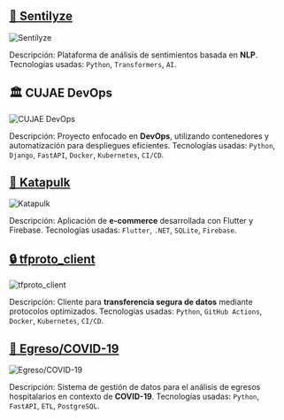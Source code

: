 ## [🧠 Sentilyze](https://github.com/lagcleaner/Sentilyze)

![Sentilyze](/projects/sentilyze.jpg)

Descripción: Plataforma de análisis de sentimientos basada en **NLP**. Tecnologías usadas: `Python`, `Transformers`, `AI`.


## 🏛️ CUJAE DevOps

![CUJAE DevOps](/projects/cujae.jpg)

Descripción: Proyecto enfocado en **DevOps**, utilizando contenedores y automatización para despliegues eficientes. Tecnologías usadas: `Python`, `Django`, `FastAPI`, `Docker`, `Kubernetes`, `CI/CD`.


## [📱 Katapulk](https://play.google.com/store/apps/details?id=com.katapulk.app)

![Katapulk](/projects/katapulk.png)

Descripción: Aplicación de **e-commerce** desarrollada con Flutter y Firebase. Tecnologías usadas: `Flutter`, `.NET`, `SQLite`, `Firebase`.


## [🔒 tfproto_client](https://github.com/GoDjango-Development/tfprotocol_client_py)

![tfproto_client](/projects/godjango.jpg)

Descripción: Cliente para **transferencia segura de datos** mediante protocolos optimizados. Tecnologías usadas: `Python`, `GitHub Actions`, `Docker`, `Kubernetes`, `CI/CD`.


## [🏥 Egreso/COVID-19](https://www.revepidemiologia.sld.cu/index.php/hie/article/view/1267)

![Egreso/COVID-19](/projects/corona.png)

Descripción: Sistema de gestión de datos para el análisis de egresos hospitalarios en contexto de **COVID-19**. Tecnologías usadas: `Python`, `FastAPI`, `ETL`, `PostgreSQL`.

